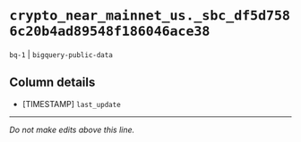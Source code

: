 # `crypto_near_mainnet_us._sbc_df5d7586c20b4ad89548f186046ace38`
`bq-1` | `bigquery-public-data`

## Column details
* [TIMESTAMP] `last_update`

-------------------------------------------------------------------------------
*Do not make edits above this line.*
